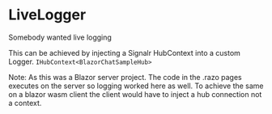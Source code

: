 # LiveLogger
Somebody wanted live logging

This can be achieved by injecting a Signalr HubContext into a custom Logger. `IHubContext<BlazorChatSampleHub>`

Note: As this was a Blazor server project. The code in the .razo pages executes on the server so logging worked here as well.
To achieve the same on a blazor wasm client the client would have to inject a hub connection not a context.

